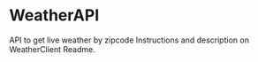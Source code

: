 # WeatherAPI
API to get live weather by zipcode
Instructions and description on WeatherClient Readme.
